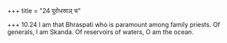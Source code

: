 +++
title = "24 पुरोधसाञ् च"

+++
10.24 I am that Bhraspati who is paramount among family priests. Of
generals, I am Skanda. Of reservoirs of waters, O am the ocean.
